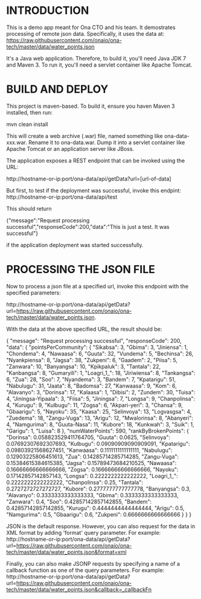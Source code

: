 INTRODUCTION
===========
This is a demo app meant for Ona CTO and his team. It demostrates processing of remote json data. Specifically, it uses the data at:
https://raw.githubusercontent.com/onaio/ona-tech/master/data/water_points.json

It's a Java web application. Therefore, to build it, you'll need Java JDK 7 and Maven 3. To run it, you'll need a servlet container like Apache Tomcat.


BUILD AND DEPLOY
===============
This project is maven-based. To build it, ensure you haven Maven 3 installed, then run:

mvn clean install

This will create a web archive (.war) file, named something like ona-data-xxx.war. Rename it to ona-data.war. Dump it into a servlet container like Apache Tomcat or an application server like JBoss.

The application exposes a REST endpoint that can be invoked using the URL:

http://hostname-or-ip:port/ona-data/api/getData?url=[url-of-data]

But first, to test if the deployment was successful, invoke this endpint:
http://hostname-or-ip:port/ona-data/api/test

This should return 

{"message":"Request processing successful","responseCode":200,"data":"This is just a test. It was successful"}

if the application deployment was started successfully.

PROCESSING THE JSON FILE
========================
Now to process a json file at a specified url, invoke this endpoint with the specified parameters:

http://hostname-or-ip:port/ona-data/api/getData?url=https://raw.githubusercontent.com/onaio/ona-tech/master/data/water_points.json.

With the data at the above specified URL, the result should be:

{
    "message": "Request processing successful",
    "responseCode": 200,
    "data": {
        "pointsPerCommunity": {
            "Sikabsa": 3,
            "Gbima": 3,
            "Jiniensa": 1,
            "Chondema": 4,
            "Nawaasa": 6,
            "Guuta": 32,
            "Vundema": 5,
            "Bechinsa": 26,
            "Nyankpiensa": 8,
            "Jagsa": 38,
            "Zukpeni": 6,
            "Gaadem": 2,
            "Piisa": 5,
            "Zanwara": 10,
            "Banyangsa": 10,
            "Kpikpaluk": 3,
            "Tantala": 22,
            "Kanbangsa": 8,
            "Gumaryili": 1,
            "Loagri_1_": 18,
            "Jiriwiensa": 8,
            "Tankangsa": 6,
            "Zua": 28,
            "Soo": 7,
            "Nyandema": 3,
            "Bandem": 7,
            "Kpatarigu": 51,
            "Nabulugu": 31,
            "Jaata": 8,
            "Badomsa": 27,
            "Kanwaasa": 9,
            "Kom": 6,
            "Alavanyo": 3,
            "Dorinsa": 17,
            "Kalaasa": 1,
            "Dibisi": 2,
            "Zundem": 30,
            "Tuisa": 4,
            "Jiningsa-Yipaala": 3,
            "Fiisa": 5,
            "Jiningsa": 7,
            "Longsa": 9,
            "Chanpolinsa": 4,
            "Kurugu": 9,
            "Kulbugu": 11,
            "Zogsa": 6,
            "Akpari-yeri": 3,
            "Chansa": 9,
            "Gbaarigu": 5,
            "Nayoku": 35,
            "Kaasa": 25,
            "Selinvoya": 13,
            "Logvasgsa": 4,
            "Zuedema": 18,
            "Zangu-Vuga": 13,
            "Arigu": 12,
            "Mwalorinsa": 8,
            "Abanyeri": 4,
            "Namgurima": 8,
            "Guuta-Nasa": 11,
            "Kubore": 18,
            "Kunkwah": 3,
            "Suik": 1,
            "Garigu": 1,
            "Luisa": 8
        },
        "numWaterPoints": 590,
        "rankByBrokenPoints": {
            "Dorinsa": 0.058823529411764705,
            "Guuta": 0.0625,
            "Selinvoya": 0.07692307692307693,
            "Kulbugu": 0.09090909090909091,
            "Kpatarigu": 0.09803921568627451,
            "Kanwaasa": 0.1111111111111111,
            "Nabulugu": 0.12903225806451613,
            "Zua": 0.14285714285714285,
            "Zangu-Vuga": 0.15384615384615385,
            "Jagsa": 0.15789473684210525,
            "Nawaasa": 0.16666666666666666,
            "Zogsa": 0.16666666666666666,
            "Nayoku": 0.17142857142857143,
            "Longsa": 0.2222222222222222,
            "Loagri_1_": 0.2222222222222222,
            "Chanpolinsa": 0.25,
            "Tantala": 0.2727272727272727,
            "Kubore": 0.2777777777777778,
            "Banyangsa": 0.3,
            "Alavanyo": 0.3333333333333333,
            "Gbima": 0.3333333333333333,
            "Zanwara": 0.4,
            "Soo": 0.42857142857142855,
            "Bandem": 0.42857142857142855,
            "Kurugu": 0.4444444444444444,
            "Arigu": 0.5,
            "Namgurima": 0.5,
            "Gbaarigu": 0.6,
            "Zukpeni": 0.6666666666666666
        }
    }
}

JSON is the default response. However, you can also request for the data in XML format by adding 'format' query parameter. For example: 
http://hostname-or-ip:port/ona-data/api/getData?url=https://raw.githubusercontent.com/onaio/ona-tech/master/data/water_points.json&format=xml

Finally, you can also make JSONP requests by specifying a name of a callback function as one of the query parameters. For example:
http://hostname-or-ip:port/ona-data/api/getData?url=https://raw.githubusercontent.com/onaio/ona-tech/master/data/water_points.json&callback=_callbackFn

